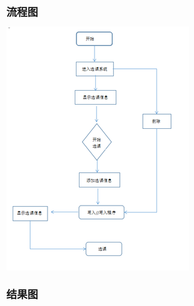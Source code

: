

流程图
===================
![1](https://github.com/Scorpioyyz/SY5/blob/master/%E6%B5%81%E7%A8%8B%E5%9B%BE.png)



结果图
=====================
![]()
![]()
![]()
![]()
![]()
